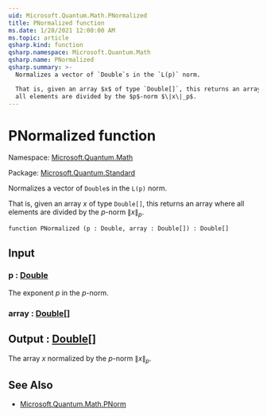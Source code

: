 ```yaml
---
uid: Microsoft.Quantum.Math.PNormalized
title: PNormalized function
ms.date: 1/28/2021 12:00:00 AM
ms.topic: article
qsharp.kind: function
qsharp.namespace: Microsoft.Quantum.Math
qsharp.name: PNormalized
qsharp.summary: >-
  Normalizes a vector of `Double`s in the `L(p)` norm.

  That is, given an array $x$ of type `Double[]`, this returns an array where
  all elements are divided by the $p$-norm $\|x\|_p$.
---
```


# PNormalized function

Namespace: [Microsoft.Quantum.Math](xref:Microsoft.Quantum.Math)

Package: [Microsoft.Quantum.Standard](https://nuget.org/packages/Microsoft.Quantum.Standard)


Normalizes a vector of `Double`s in the `L(p)` norm.That is, given an array $x$ of type `Double[]`, this returns an array whereall elements are divided by the $p$-norm $\|x\|_p$.

```qsharp
function PNormalized (p : Double, array : Double[]) : Double[]
```


## Input

### p : [Double](xref:microsoft.quantum.lang-ref.double)

The exponent $p$ in the $p$-norm.


### array : [Double](xref:microsoft.quantum.lang-ref.double)[]





## Output : [Double](xref:microsoft.quantum.lang-ref.double)[]

The array $x$ normalized by the $p$-norm $\|x\|_p$.

## See Also

- [Microsoft.Quantum.Math.PNorm](xref:Microsoft.Quantum.Math.PNorm)